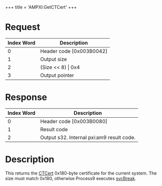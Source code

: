 +++
title = 'AMPXI:GetCTCert'
+++

# Request

| Index Word | Description                |
|------------|----------------------------|
| 0          | Header code \[0x003B0042\] |
| 1          | Output size                |
| 2          | (Size \<\< 8) \| 0x4       |
| 3          | Output pointer             |

# Response

| Index Word | Description                               |
|------------|-------------------------------------------|
| 0          | Header code \[0x003B0080\]                |
| 1          | Result code                               |
| 2          | Output s32. Internal pxi:am9 result code. |

# Description

This returns the [CTCert](CTCert "wikilink") 0x180-byte certificate for the current system. The size must match 0x180, otherwise Process9 executes [svcBreak](SVC "wikilink").
